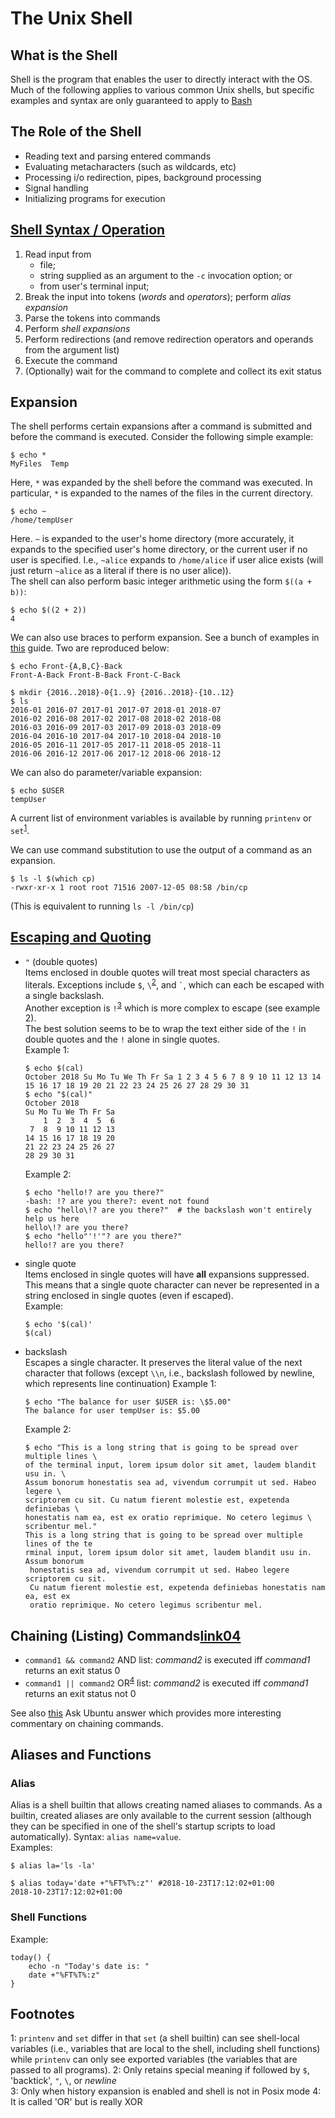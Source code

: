 The Unix Shell
==============

What is the Shell
-----------------
Shell is the program that enables the user to directly interact with the OS. 
Much of the following applies to various common Unix shells, but specific 
examples and syntax are only guaranteed to apply to [Bash][link01]


The Role of the Shell
---------------------
- Reading text and parsing entered commands
- Evaluating metacharacters (such as wildcards, etc)
- Processing i/o redirection, pipes, background processing
- Signal handling
- Initializing programs for execution


[Shell Syntax / Operation][link02]
----------------------------------
1. Read input from
   - file;
   - string supplied as an argument to the `-c` invocation option; or
   - from user's terminal input;
2. Break the input into tokens (*words* and *operators*); perform *alias expansion*
3. Parse the tokens into commands
4. Perform *shell expansions*
5. Perform redirections (and remove redirection operators and operands from the argument list)
6. Execute the command
7. (Optionally) wait for the command to complete and collect its exit status


Expansion
---------
The shell performs certain expansions after a command is submitted and before 
the command is executed. Consider the following simple example:
```console
$ echo *
MyFiles  Temp
```
Here, `*` was expanded by the shell before the command was executed. In 
particular, `*` is expanded to the names of the files in the current directory.

```console
$ echo ~
/home/tempUser
```
Here. `~` is expanded to the user's home directory (more accurately, it expands 
to the specified user's home directory, or the current user if no user is 
specified. I.e., `~alice` expands to `/home/alice` if user alice exists (will 
just return `~alice` as a literal if there is no user alice)).  
The shell can also perform basic integer arithmetic using the form `$((a + b))`:
```console
$ echo $((2 + 2))
4
```

We can also use braces to perform expansion. See a bunch of examples in 
[this](http://linuxcommand.org/lc3_lts0080.php) guide. Two are reproduced below:
```console
$ echo Front-{A,B,C}-Back
Front-A-Back Front-B-Back Front-C-Back
```

```console
$ mkdir {2016..2018}-0{1..9} {2016..2018}-{10..12}
$ ls
2016-01 2016-07 2017-01 2017-07 2018-01 2018-07
2016-02 2016-08 2017-02 2017-08 2018-02 2018-08
2016-03 2016-09 2017-03 2017-09 2018-03 2018-09
2016-04 2016-10 2017-04 2017-10 2018-04 2018-10
2016-05 2016-11 2017-05 2017-11 2018-05 2018-11
2016-06 2016-12 2017-06 2017-12 2018-06 2018-12
```

We can also do parameter/variable expansion:
```console
$ echo $USER
tempUser
```
A current list of environment variables is available by running `printenv` or 
`set`<sup>[1](#footnote01)</sup>.

We can use command substitution to use the output of a command as an expansion.
```console
$ ls -l $(which cp)
-rwxr-xr-x 1 root root 71516 2007-12-05 08:58 /bin/cp
```
(This is equivalent to running `ls -l /bin/cp`)

[Escaping and Quoting][link03]
------------------------------
- `"` (double quotes)  
  Items enclosed in double quotes will treat most special characters as 
  literals.
  Exceptions include `$`, `\`<sup>[2](#footnote02)</sup>, and `` ` ``, which 
  can each be escaped with a single backslash.  
  Another exception is `!`<sup>[3](#footnote03)</sup> which is more complex to 
  escape (see example 2).  
  The best solution seems to be to wrap the text either side of the `!` in 
  double quotes and the `!` alone in single quotes.  
  Example 1:  
  ```console
  $ echo $(cal)
  October 2018 Su Mo Tu We Th Fr Sa 1 2 3 4 5 6 7 8 9 10 11 12 13 14 15 16 17 18 19 20 21 22 23 24 25 26 27 28 29 30 31
  $ echo "$(cal)"
  October 2018
  Su Mo Tu We Th Fr Sa
      1  2  3  4  5  6
   7  8  9 10 11 12 13
  14 15 16 17 18 19 20
  21 22 23 24 25 26 27
  28 29 30 31
  ```
  Example 2:  
  ```console
  $ echo "hello!? are you there?"
  -bash: !? are you there?: event not found
  $ echo "hello\!? are you there?"  # the backslash won't entirely help us here
  hello\!? are you there?
  $ echo "hello"'!'"? are you there?"
  hello!? are you there?
  ```

- single quote  
  Items enclosed in single quotes will have **all** expansions suppressed. This
  means that a single quote character can never be represented in a string 
  enclosed in single quotes (even if escaped).  
  Example:  
  ```console
  $ echo '$(cal)'
  $(cal)
  ```

- backslash  
  Escapes a single character. It preserves the literal value of the next 
  character that follows (except `\\n`, i.e., backslash followed by newline, 
  which represents line continuation)
  Example 1:  
  ```console
  $ echo "The balance for user $USER is: \$5.00"
  The balance for user tempUser is: $5.00
  ```
  Example 2:
  ```console
  $ echo "This is a long string that is going to be spread over multiple lines \
  of the terminal input, lorem ipsum dolor sit amet, laudem blandit usu in. \
  Assum bonorum honestatis sea ad, vivendum corrumpit ut sed. Habeo legere \
  scriptorem cu sit. Cu natum fierent molestie est, expetenda definiebas \
  honestatis nam ea, est ex oratio reprimique. No cetero legimus \
  scribentur mel."
  This is a long string that is going to be spread over multiple lines of the te
  rminal input, lorem ipsum dolor sit amet, laudem blandit usu in. Assum bonorum
   honestatis sea ad, vivendum corrumpit ut sed. Habeo legere scriptorem cu sit.
   Cu natum fierent molestie est, expetenda definiebas honestatis nam ea, est ex
   oratio reprimique. No cetero legimus scribentur mel.
  ```


Chaining (Listing) Commands[link04]
-----------------------------------
- `command1 && command2` AND list: *command2* is executed iff *command1* 
  returns an exit status 0
- `command1 || command2` OR<sup>[4](#footnote04)</sup> list: *command2* is 
  executed iff *command1* returns an exit status not 0

See also [this](https://askubuntu.com/a/817969) Ask Ubuntu answer which provides 
more interesting commentary on chaining commands.


Aliases and Functions
---------------------
### Alias ###
Alias is a shell builtin that allows creating named aliases to commands. As a 
builtin, created aliases are only available to the current session (although 
they can be specified in one of the shell's startup scripts to load 
automatically).
Syntax: `alias name=value`.  
Examples:  
```console
$ alias la='ls -la'
```

```console
$ alias today='date +"%FT%T%:z"' #2018-10-23T17:12:02+01:00
2018-10-23T17:12:02+01:00
```

### Shell Functions ###
Example:
```console
today() {
    echo -n "Today's date is: "
    date +"%FT%T%:z"
}
```


Footnotes
---------
<a name="footnote01">1</a>: `printenv` and `set` differ in that `set` (a shell builtin) can see shell-local variables 
(i.e., variables that are local to the shell, including shell functions) while `printenv` can only see exported variables (the
variables that are passed to all programs).
<a name="footnote02">2</a>: Only retains special meaning if followed by `$`, 'backtick', `"`, `\`, or *newline*  
<a name="footnote03">3</a>: Only when history expansion is enabled and shell is not in Posix mode
<a name="footnote04">4</a>: It is called 'OR' but is really XOR





[link01]: https://www.gnu.org/software/bash/manual/bash.html#SEC_Contents
[link02]: https://www.gnu.org/software/bash/manual/bash.html#Shell-Operation
[link03]: https://www.gnu.org/software/bash/manual/bash.html#Quoting
[link04]: https://www.gnu.org/software/bash/manual/bash.html#Lists
